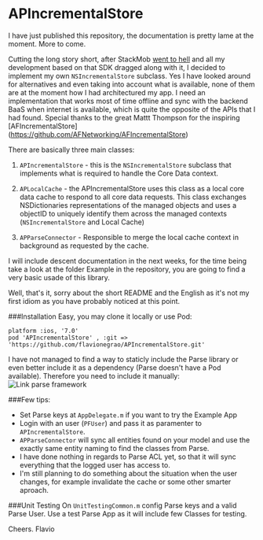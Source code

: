 APIncrementalStore
==================

I have just published this repository, the documentation is pretty lame at the moment. More to come.

Cutting the long story short, after StackMob [went to hell](https://blog.stackmob.com/2014/02/stackmob-announcement/) and all my development based on that SDK dragged along with it, I decided to implement my own `NSIncrementalStore` subclass.
Yes I have looked around for alternatives and even taking into account what is available, none of them are at the moment how I had architectured my app.
I need an implementation that works most of time offline and sync with the backend BaaS when internet is available, which is quite the opposite of the APIs that I had found.
Special thanks to the great Mattt Thompson for the inspiring [AFIncrementalStore] (https://github.com/AFNetworking/AFIncrementalStore)

There are basically three main classes:

1) `APIncrementalStore` - this is the `NSIncrementalStore` subclass that implements what is required to handle the Core Data context.

2) `APLocalCache` - the APIncrementalStore uses this class as a local core data cache to respond to all core data requests. This class exchanges NSDictionaries representations of the managed objects and uses a objectID to uniquely identify them across the managed contexts (`NSIncrementalStore` and Local Cache)

3) `APParseConnector` - Responsible to merge the local cache context in background as requested by the cache.

I will include descent documentation in the next weeks, for the time being take a look at the folder Example in the repository, you are going to find a very basic usade of this library.

Well, that's it, sorry about the short README and the English as it's not my first idiom as you have probably noticed at this point.

###Installation
Easy, you may clone it locally or use Pod:

```
platform :ios, '7.0'
pod 'APIncrementalStore' , :git => 'https://github.com/flavionegrao/APIncrementalStore.git'
```

I have not managed to find a way to staticly include the Parse library or even better include it as a dependency (Parse doesn't have a Pod available). Therefore you need to include it manually:
![Link parse framework](https://dl.dropboxusercontent.com/u/628444/GitHub%20Images/APIncrementalStore_parse.png)

###Few tips:
- Set Parse keys at `AppDelegate.m` if you want to try the Example App
- Login with an user (`PFUser`) and pass it as paramenter to `APIncrementalStore`.
- `APParseConnector` will sync all entities found on your model and use the exactly same entity naming to find the classes from Parse.
- I have done nothing in regards to Parse ACL yet, so that it will sync everything that the logged user has access to.
- I'm still planning to do something about the situation when the user changes, for example invalidate the cache or some other smarter aproach.

###Unit Testing
On `UnitTestingCommon.m` config Parse keys and a valid Parse User.
Use a test Parse App as it will include few Classes for testing. 


Cheers. Flavio


